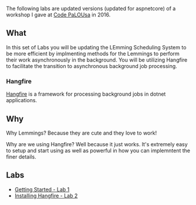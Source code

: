 The following labs are updated versions (updated for aspnetcore) of a workshop I gave at [Code PaLOUsa](https://www.codepalousa.com/) in 2016.

## What
In this set of Labs you will be updating the LEmming Scheduling System to be more efficient by implmenting methods for the Lemmings to perform their work asynchronously in the background. You will be utilizing Hangfire to facilitate the transition to asynchronous background job processing.

### Hangfire
[Hangfire](hangfire.io) is a framework for processing background jobs in dotnet applications.

## Why
Why Lemmings? Because they are cute and they love to work!

Why are we using Hangfire? Well because it just works. It's extremely easy to setup and start using as well as powerful in how you can implemntent the finer details.

## Labs
- [Getting Started - Lab 1](./lab01/README.md)
- [Installing Hangfire - Lab 2](./lab02/README.md)